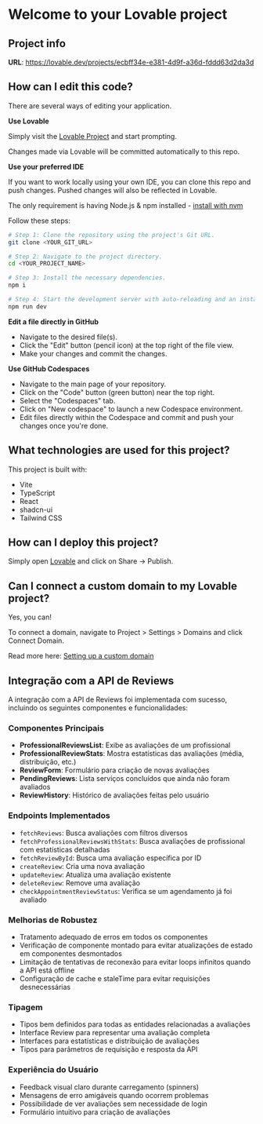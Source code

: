 # Welcome to your Lovable project

## Project info

**URL**: https://lovable.dev/projects/ecbff34e-e381-4d9f-a36d-fddd63d2da3d

## How can I edit this code?

There are several ways of editing your application.

**Use Lovable**

Simply visit the [Lovable Project](https://lovable.dev/projects/ecbff34e-e381-4d9f-a36d-fddd63d2da3d) and start prompting.

Changes made via Lovable will be committed automatically to this repo.

**Use your preferred IDE**

If you want to work locally using your own IDE, you can clone this repo and push changes. Pushed changes will also be reflected in Lovable.

The only requirement is having Node.js & npm installed - [install with nvm](https://github.com/nvm-sh/nvm#installing-and-updating)

Follow these steps:

```sh
# Step 1: Clone the repository using the project's Git URL.
git clone <YOUR_GIT_URL>

# Step 2: Navigate to the project directory.
cd <YOUR_PROJECT_NAME>

# Step 3: Install the necessary dependencies.
npm i

# Step 4: Start the development server with auto-reloading and an instant preview.
npm run dev
```

**Edit a file directly in GitHub**

- Navigate to the desired file(s).
- Click the "Edit" button (pencil icon) at the top right of the file view.
- Make your changes and commit the changes.

**Use GitHub Codespaces**

- Navigate to the main page of your repository.
- Click on the "Code" button (green button) near the top right.
- Select the "Codespaces" tab.
- Click on "New codespace" to launch a new Codespace environment.
- Edit files directly within the Codespace and commit and push your changes once you're done.

## What technologies are used for this project?

This project is built with:

- Vite
- TypeScript
- React
- shadcn-ui
- Tailwind CSS

## How can I deploy this project?

Simply open [Lovable](https://lovable.dev/projects/ecbff34e-e381-4d9f-a36d-fddd63d2da3d) and click on Share -> Publish.

## Can I connect a custom domain to my Lovable project?

Yes, you can!

To connect a domain, navigate to Project > Settings > Domains and click Connect Domain.

Read more here: [Setting up a custom domain](https://docs.lovable.dev/tips-tricks/custom-domain#step-by-step-guide)

## Integração com a API de Reviews

A integração com a API de Reviews foi implementada com sucesso, incluindo os seguintes componentes e funcionalidades:

### Componentes Principais
- **ProfessionalReviewsList**: Exibe as avaliações de um profissional
- **ProfessionalReviewStats**: Mostra estatísticas das avaliações (média, distribuição, etc.)
- **ReviewForm**: Formulário para criação de novas avaliações
- **PendingReviews**: Lista serviços concluídos que ainda não foram avaliados
- **ReviewHistory**: Histórico de avaliações feitas pelo usuário

### Endpoints Implementados
- `fetchReviews`: Busca avaliações com filtros diversos
- `fetchProfessionalReviewsWithStats`: Busca avaliações de profissional com estatísticas detalhadas
- `fetchReviewById`: Busca uma avaliação específica por ID
- `createReview`: Cria uma nova avaliação
- `updateReview`: Atualiza uma avaliação existente
- `deleteReview`: Remove uma avaliação
- `checkAppointmentReviewStatus`: Verifica se um agendamento já foi avaliado

### Melhorias de Robustez
- Tratamento adequado de erros em todos os componentes
- Verificação de componente montado para evitar atualizações de estado em componentes desmontados
- Limitação de tentativas de reconexão para evitar loops infinitos quando a API está offline
- Configuração de cache e staleTime para evitar requisições desnecessárias

### Tipagem
- Tipos bem definidos para todas as entidades relacionadas a avaliações
- Interface Review para representar uma avaliação completa
- Interfaces para estatísticas e distribuição de avaliações
- Tipos para parâmetros de requisição e resposta da API

### Experiência do Usuário
- Feedback visual claro durante carregamento (spinners)
- Mensagens de erro amigáveis quando ocorrem problemas
- Possibilidade de ver avaliações sem necessidade de login
- Formulário intuitivo para criação de avaliações

